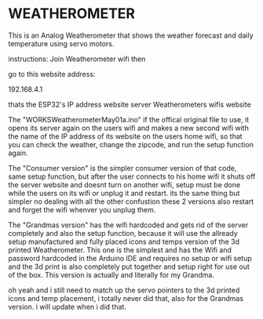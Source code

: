 # WEATHEROMETER
This is an Analog Weatherometer that shows the weather forecast and daily temperature using servo motors.

instructions: Join Weatherometer wifi then 

go to this website address: 

192.168.4.1 

thats the ESP32's IP address website server Weatherometers wifis website

The "WORKSWeatherometerMay01a.ino" if the offical original file to use, it opens its server again on the users wifi and makes a new second wifi with the name of the IP address of its website on the users home wifi, so that you can check the weather, change the zipcode, and run the setup function again.

The "Consumer version" is the simpler consumer version of that code, same setup function, but after the user connects to his home wifi it shuts off the server website and doesnt turn on another wifi, setup must be done while the users on its wifi or unplug it and restart.
its the same thing but simpler no dealing with all the other confustion
these 2 versions also restart and forget the wifi whenver you unplug them.

The "Grandmas version" has the wifi hardcoded and gets rid of the server completely and also the setup function, because it will use the allready setup manufactured and fully placed icons and temps version of the 3d printed Weatherometer.
This one is the simplest and has the Wifi and password hardcoded in the Arduino IDE and requires no setup or wifi setup and the 3d print is also completely put together and setup right for use out of the box.
This version is actually and literally for my Grandma.

oh yeah and i still need to match up the servo pointers to the 3d printed icons and temp placement, i totally never did that, also for the Grandmas version.
i will update when i did that. 
